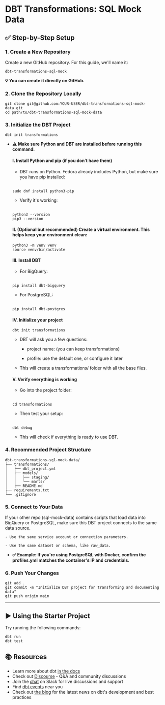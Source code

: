 # DBT Transformations: SQL Mock Data

## ✅ Step-by-Step Setup

### 1. Create a New Repository

Create a new GitHub repository. For this guide, we'll name it:

```
dbt-transformations-sql-mock
```

__💡 You can create it directly on GitHub.__

### 2. Clone the Repository Locally

```
git clone git@github.com:YOUR-USER/dbt-transformations-sql-mock-data.git
cd path/to/dbt-transformations-sql-mock-data
```

### 3. Initialize the DBT Project

```
dbt init transformations
```

- **⚠️ Make sure Python and DBT are installed before running this command.**

    #### I. Install Python and pip (if you don't have them)

    - DBT runs on Python. Fedora already includes Python, but make sure you have pip installed:

    <br>

    ```
    sudo dnf install python3-pip
    ```

    - Verify it's working:

    <br>

    ```
    python3 --version
    pip3 --version
    ```

    #### II. (Optional but recommended) Create a virtual environment. This helps keep your environment clean:

    ```
    python3 -m venv venv
    source venv/bin/activate
    ```

    #### III. Install DBT

    - For BigQuery:

    <br>
    
    ```
    pip install dbt-bigquery
    ```

    - For PostgreSQL:

    <br>
    
    ```
    pip install dbt-postgres
    ```

    #### IV. Initialize your project
    
    ```
    dbt init transformations
    ```

    - DBT will ask you a few questions:

        - project name: (you can keep transformations)

        - profile: use the default one, or configure it later

    - This will create a transformations/ folder with all the base files.

    #### V. Verify everything is working

    - Go into the project folder:

    <br>

    ```
    cd transformations
    ```

    - Then test your setup:

    <br>

    ```
    dbt debug
    ```

    - This will check if everything is ready to use DBT.

### 4. Recommended Project Structure

```
dbt-transformations-sql-mock-data/
├── transformations/
│   ├── dbt_project.yml
│   ├── models/
│   │   ├── staging/
│   │   └── marts/
│   ├── README.md
├── requirements.txt
└── .gitignore
```

### 5. Connect to Your Data

If your other repo (sql-mock-data) contains scripts that load data into BigQuery or PostgreSQL, make sure this DBT project connects to the same data source.

    - Use the same service account or connection parameters.

    - Use the same dataset or schema, like raw_data.

- **✅ Example: If you're using PostgreSQL with Docker, confirm the profiles.yml matches the container's IP and credentials.**

### 6. Push Your Changes

```
git add .
git commit -m "Initialize DBT project for transforming and documenting data"
git push origin main
```

---

## ▶️ Using the Starter Project

Try running the following commands:

```
dbt run
dbt test
```

## 📚 Resources
- Learn more about dbt [in the docs](https://docs.getdbt.com/docs/introduction)
- Check out [Discourse](https://discourse.getdbt.com/) - Q&A and community discussions
- Join the [chat](https://community.getdbt.com/) on Slack for live discussions and support
- Find [dbt events](https://events.getdbt.com) near you
- Check out [the blog](https://blog.getdbt.com/) for the latest news on dbt's development and best practices
